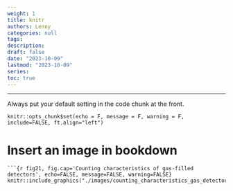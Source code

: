 ```yaml
---
weight: 1
title: knitr
authors: Lenny
categories: null
tags: 
description: 
draft: false
date: "2023-10-09"
lastmod: "2023-10-09"
series:
toc: true
---
```



<!--more-->
---

Always put your default setting in the code chunk at the front.

```
knitr::opts_chunk$set(echo = F, message = F, warning = F, include=FALSE, ft.align="left")
```

# Insert an image in bookdown
```
```{r fig21, fig.cap='Counting characteristics of gas-filled detectors', echo=FALSE, message=FALSE, warning=FALSE}
knitr::include_graphics("./images/counting_characteristics_gas_detector.png")
```
```